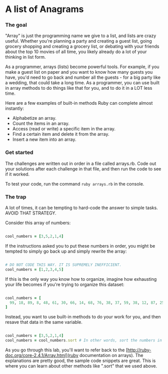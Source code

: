 # A list of Anagrams

### The goal

"Array" is just the programming name we give to a list, and lists are crazy useful. Whether you're planning a party and creating a guest list, going grocery shopping and creating a grocery list, or debating with your friends about the top 10 movies of all time, you likely already do a lot of your thinking in list form.

As a programmer, arrays (lists) become powerful tools. For example, if you make a guest list on paper and you want to know how many guests you have, you'd need to go back and number all the guests - for a big party like a wedding, that could take a long time. As a programmer, you can use built in array methods to do things like that for you, and to do it in a LOT less time.

Here are a few examples of built-in methods Ruby can complete almost instantly:
* Alphabetize an array.
* Count the items in an array.
* Access (read or write) a specific item in the array.
* Find a certain item and delete it from the array.
* Insert a new item into an array.

### Get started

The challenges are written out in order in a file called arrays.rb. Code out your solutions after each challenge in that file, and then run the code to see if it worked.  

To test your code, run the command `ruby arrays.rb` in the console.

### The trap

A lot of times, it can be tempting to hard-code the answer to simple tasks. AVOID THAT STRATEGY.

Consider this array of numbers:

```Ruby

cool_numbers = [3,5,2,1,4]

```

If the instructions asked you to put these numbers in order, you might be tempted to simply go back up and simply rewrite the array:

```Ruby

# DO NOT CODE THIS WAY. IT IS SUPREMELY INEFFICIENT.
cool_numbers = [1,2,3,4,5]

```

If this is the only way you know how to organize, imagine how exhausting your life becomes if you're trying to organize this dataset:

```Ruby

cool_numbers = [
  99, 18, 89, 8, 48, 61, 30, 66, 14, 68, 76, 38, 37, 59, 38, 12, 87, 25, 67, 53, 17, 23, 89, 45, 43, 99, 96, 21, 35, 79, 88, 63, 91, 15, 58, 5, 73, 58, 13, 41, 77, 84, 31, 22, 57, 24, 72, 2, 90, 77, 39, 67, 55, 0, 73, 61, 65, 70, 17, 83, 99, 79, 56, 32, 66, 12, 9, 92, 20, 76, 52, 67, 11, 89, 53, 6, 58, 2, 10, 30, 21, 23, 62, 84, 24, 27, 48, 49, 90, 18, 76, 78, 20, 88, 80, 21, 59, 52, 83, 12, 40, 77, 53, 78, 88, 49, 93, 39, 21, 42, 71, 59, 53, 14, 21, 9, 68, 46, 81, 48, 53, 98, 51, 77, 65, 64, 93, 11, 73, 91, 31, 62, 98, 73, 85, 43, 61, 82, 81, 1, 43, 73, 25, 62, 14, 71, 37, 61, 14, 35, 6, 12, 43, 73, 4, 39, 76, 79, 13, 78, 7, 19, 61, 58, 30, 10, 84, 84, 3, 51, 33, 10, 15, 3, 44, 45, 28, 61, 58, 10, 13, 40, 85, 49, 13, 60, 16, 62, 5, 93, 7, 87, 42, 69, 27, 22, 40, 5, 19, 30
]

```

Instead, you want to use built-in methods to do your work for you, and then resave that data in the same variable.

```Ruby

cool_numbers = [3,5,2,1,4]
cool_numbers = cool_numbers.sort # In other words, sort the numbers in order, and then resave that information back in the same variable.

```

As you go through this lab, you'll want to refer back to the [http://ruby-doc.org/core-2.4.1/Array.html](ruby documentation on arrays). The explanations are pretty good, the sample code snippets are great. This is where you can learn about other methods like ".sort" that we used above.

